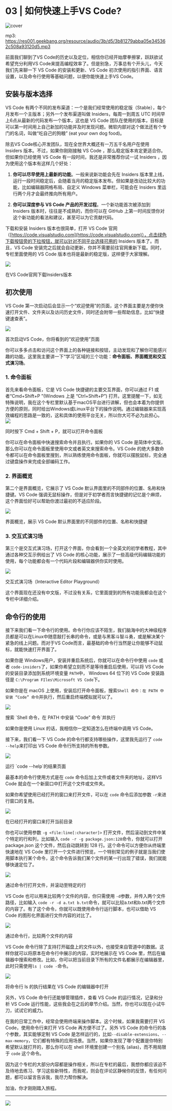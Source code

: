 # 03 | 如何快速上手VS Code?

![cover](./static/045396bbc0e65345f250fc49ace7619f.jpg)

mp3: https://res001.geekbang.org/resource/audio/3b/d5/3b81279abba05e345362c508a93120d5.mp3

前面我们聊到了VS Code的历史以及定位，相信你已经开始摩拳擦掌，跃跃欲试希望充分利用VS Code来提高编程效率了。但是别急，万事总有个开头儿，今天我们先来聊一下 VS Code 的安装和更新、VS Code 初次使用的指引界面、语言设置，以及命令行使用等基础问题，以便你能快速上手VS Code。

安装与版本选择
-------

VS Code 有两个不同的发布渠道：一个是我们经常使用的稳定版（Stable），每个月发布一个主版本；另外一个发布渠道叫做 Insiders，每周一到周五 UTC 时间早上6点从最新的代码发布一个版本，这也是 VS Code 团队在使用的版本，目标是可以第一时间用上自己新加的功能并及时发现问题。微软内部对这个做法还有个专门的名词，叫做“吃自己的狗粮” (eat your own dog food)。

除去VS Code核心开发团队，现在全世界大概还有一万五千名用户在使用 Insiders 版本。不过，如果你刚刚接触 VS Code ，那么稳定版本肯定更适合你。但如果你已经使用 VS Code 有一段时间，我还是非常推荐你试一试 Insiders ，因为使用这个版本有这样几个好处：

1.  **你可以尽早使用上最新的功能**。一般来说新功能会先在 Insiders 版本里上线，运行一段时间稳定后，会随着当月的稳定版本发布。但如果是改动比较大的功能，比如编辑器网格布局、自定义 Windows 菜单栏，可能会在 Insiders 里运行两个月才会最终推向所有用户。
    
2.  **你可以深度参与 VS Code 产品的开发过程**。一个新功能首次被添加到 Insiders 版本时，往往是不成熟的，而你可以在 GitHub 上第一时间反馈你对这个新功能的看法和建议，甚至可以为它贡献代码。
    

下载和安装 Insiders 版本也很简单，打开 VS Code 官网（[https://code.visualstudio.com](https://code.visualstudio.com)），点击绿色下载按钮旁的下拉按钮，就可以针对不同平台选择可用的 Insiders 版本了。而且，VS Code 安装完之后就会自动更新，你并不需要前往官网重新下载。同时，专栏里面使用的 VS Code 版本也将是最新的稳定版，这样便于大家理解。

![](./static/8993c829a4f234e728902c6ab2d64c68.png)

在VS Code官网下载Insiders版本

初次使用
----

VS Code 第一次启动后会显示一个“欢迎使用”的页面，这个界面主要是方便你快速打开文件、文件夹以及访问历史文件，同时还会附带一些帮助信息，比如“快捷键速查表”。

![](./static/588bcd217ad7d2c5d18cbab0b1781a4f.png)

首次启动VS Code，你将看到的“欢迎使用”页面

你可以多多点击和访问这个界面上的各种链接和按钮，主动发现和了解你可能感兴趣的功能。这里我主要讲一下“学习”区域的三个功能：**命令面板、界面概览和交互式演习场**。

### 1\. 命令面板

首先来看命令面板，它是 VS Code 快捷键的主要交互界面，你可以通过 F1 或者“Cmd+Shift+P ”(Windows 上是 “Ctrl+Shift+P”) 打开。这里提醒一下，如无特殊说明，我在这个专栏里默认基于macOS平台进行讲解，但也会本着为你提供方便的原则，同时给出Windows或Linux平台下的操作说明。通过编辑器来实现高效编程的思路是一致的，这和具体的使用平台无关，所以你大可不必为此担心。  
![](./static/2471149edc2c94a6745a34b5c917d00d.png)

同时按下 Cmd + Shift + P，就可以打开命令面板

你可以在命令面板中快速搜索命令并且执行。如果你的 VS Code 是简体中文版，那么你可以在命令面板里使用中文或者英文来搜索命令。VS Code 的绝大多数命令都可以在命令面板里搜到，所以熟练使用命令面板，你就可以摆脱鼠标，完全通过键盘操作来完成全部编码工作。

### 2\. 界面概览

第二个是界面概览，它展示了 VS Code 默认界面里的不同部件的位置、名称和快捷键。VS Code 强调无鼠标操作，但是对于初学者而言快捷键的记忆是个麻烦，这个界面恰好可以帮助你渡过最初的不适应阶段。

![](./static/67025c889d9e28fecc7d4a71e3904c78.png)

界面概览，展示 VS Code 默认界面里的不同部件的位置、名称和快捷键

### 3\. 交互式演习场

第三个是交互式演习场，打开这个界面，你会看到一个全英文的初学者教程，其中通过各种交互示例给出了 VS Code 的核心功能，展示了一些高级代码编辑功能的使用，每个功能都会有一个代码片段和编辑器供你实时使用。

![](./static/2a576d602139942774ae90c907aeb81d.png)

交互式演习场（Interactive Editor Playground）

这个界面现在还没有中文版，不过没有关系，它里面提到的所有功能我都会在这个专栏中详细介绍。

命令行的使用
------

接下来我们看一下命令行的使用。命令行你应该不陌生，我们脑海中的大神级程序员都是可以在Linux中随意敲打长串的命令，或是与黑客斗智斗勇，或是解决某个紧急的线上问题。而对于VS Code而言，最基础的命令行当然是让你能够不动鼠标，就能快速打开界面了。

如果你是 Windows用户，安装并重启系统后，你就可以在命令行中使用 `code` 或者 `code-insiders`了，如果你希望立刻而不是等待重启后使用，可以将 VS Code 的安装目录添加到系统环境变量 `PATH`中， Windows 64 位下的 VS Code 安装路径是 `C:\Program FIles\Microsoft VS Code`下。

如果你是在 macOS 上使用，安装后打开命令面板，搜索`Shell 命令：在 PATH 中安装 “Code” 命令`并执行，然后重启终端模拟就可以了。

![](./static/6a4fdbed2a3246229b82accd094ae33f.png)

搜索 \`Shell 命令，在 PATH 中安装 “Code” 命令\`并执行

如果你是使用 Linux 的话，我相信你一定知道怎么在终端中调用 VS Code。

接下来，我们看一下 VS Code 的命令行都支持哪些操作，这里我先运行了 `code --help`来打印出 VS Code 命令行所支持的所有参数。

![](./static/020aa31682cd5e5485089193f39df94c.png)

运行 \`code --help\`的结果页面

最基本的命令行使用方式是在 `code` 命令后加上文件或者文件夹的地址，这样VS Code 就会在一个新窗口中打开这个文件或文件夹。

如果你希望使用已经打开的窗口来打开文件，可以在 `code` 命令后添加参数 `-r`来进行窗口的复用。

![](https://static001.geekbang.org/resource/image/6c/b9/6ca4986f77f1da58759801894d6cf8b9.gif)

在已经打开的窗口来打开当前目录

你也可以使用参数 `-g <file:line[:character]>` 打开文件，然后滚动到文件中某个特定的行和列，比如输入 `code -r -g package.json:128`命令，你就可以打开 package.json 这个文件，然后自动跳转到 128 行。这个命令可以方便你从终端里快速地在 VS Code 里打开一个文件进行预览，一个特别常见的例子就是当我们使用脚本执行某个命令，这个命令告诉我们某个文件的某一行出现了错误，我们就能够快速定位了。

![](https://static001.geekbang.org/resource/image/2b/30/2b0ac41fcf93cfb74dc4c2712b8ab630.gif)

通过命令行打开文件，并滚动至特定的行

VS Code 也可以用来比较两个文件的内容，你只需使用 `-d`参数，并传入两个文件路径，比如输入 `code -r -d a.txt b.txt`命令，就可以比较a.txt和b.txt两个文件的内容了。有了这个命令，你就可以既使用命令行运行脚本，也可以借助 VS Code 的图形化界面进行文件内容的对比了。

![](https://static001.geekbang.org/resource/image/c7/d4/c76cf6fed94d1eb1722d949ee1e632d4.gif)

通过命令行，比较两个文件的内容

VS Code 命令行除了支持打开磁盘上的文件以外，也接受来自管道中的数据。这样你就可以将原本在命令行中展示的内容，实时地展示在 VS Code 里，然后在编辑器中搜索和修改。比如，你可以把当前目录下所有的文件名都展示在编辑器里，此时只需使用`ls | code -`命令。

![](https://static001.geekbang.org/resource/image/4b/3e/4b7b576d51156c4f80fd4957135ffe3e.gif)

将命令行 ls 的执行结果在 VS Code 的编辑器中打开

另外，VS Code 命令行还能够管理插件，查看 VS Code 的运行情况，记录和分析 VS Code 运行性能，这些我会在之后的章节介绍。当然，你也可以现在小试牛刀，试试它的威力。

在我的日常工作中，经常会使用终端来操作脚本。这个时候，如果我需要打开 VS Code，使用命令行来打开 VS Code 再方便不过了。另外 VS Code 的命令行的各个参数，其实能够定制 VS Code 是怎样运行的，比如`--disable-extensions`、`--max-memory`，它们都有特殊的应用场景。当然，如果你发现了哪个配置是你特别希望默认就打开的，那么你可以在 shell 环境里创建一个别名 (alias)，而不用局限于 `code` 这个命令。

因为这个专栏的大部分内容都是操作相关，所以在专栏的最后，我想你都应该迫不及待地去练习、学习这些新特性，而我呢，则会在评论区静候你的反馈，有任何问题，都可以留言告诉我，我尽力帮你解决。

加油，你才刚刚踏入旅程。

* * *

![](./static/92862660523add24b3168f22954fa506.jpg)
